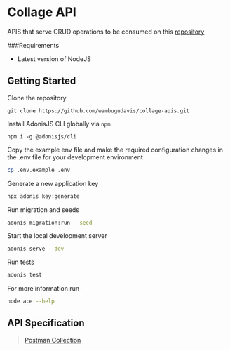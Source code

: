 # Collage API
APIS that serve CRUD operations to be consumed on this [repository](https://github.com/wambugudavis/collage-app)

###Requirements
- Latest version of NodeJS

## Getting Started
Clone the repository
```
git clone https://github.com/wambugudavis/collage-apis.git
```
Install AdonisJS CLI globally via ``npm``
```
npm i -g @adonisjs/cli
```

Copy the example env file and make the required configuration changes in the .env file for your development environment
```bash
cp .env.example .env
```

Generate a new application key
```bash
npx adonis key:generate
```

Run migration and seeds
```bash
adonis migration:run --seed
```

Start the local development server
```bash
adonis serve --dev
```

Run tests
```bash
adonis test
```

  For more information run
```bash
node ace --help
```

## API Specification

> [Postman Collection](https://github.com/wambugudavis/smart-devices/blob/master/APISpec.md)
